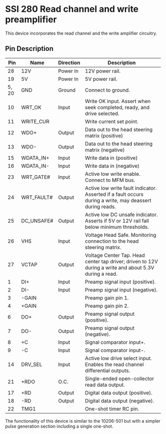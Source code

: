 # SSI 280 Read channel and write preamplifier

This device incorporates the read channel and the write amplifier circuitry.

## Pin Description

| Pin | Name | Direction | Description |
|-----|------|-----------|-------------|
| 28  |  12V  | Power In  | 12V power rail. |
| 19  |  5V   | Power In  | 5V power rail. |
| 5, 20 | GND   | Ground    | Connect to ground. |
| 10  | WRT\_OK | Input   | Write OK input. Assert when seek completed, ready, and drive selected. |
| 11  | WRITE\_CUR |      | Write current set point. |
| 12  | WDO+  | Output    | Data out to the head steering matrix (positive) |
| 13  | WDO-  | Output    | Data out to the head steering matrix (negative) |
| 15  | WDATA\_IN+ | Input | Write data in (positive) |
| 16  | WDATA\_IN- | Input | Write data in (negative) |
| 23  | WRT\_GATE# | Input | Active low write enable. Connect to MFM bus. |
| 24  | WRT\_FAULT# | Output | Active low write fault indicator. Asserted if a fault occurs during a write, may deassert during reads. |
| 25  | DC\_UNSAFE# | Output | Active low DC unsafe indicator. Asserts if 5V or 12V rail fall below minimum thresholds. |
| 26  | VHS   | Input     | Voltage Head Safe. Monitoring connection to the head steering matrix. |
| 27  | VCTAP | Output    | Voltage Center Tap. Head center tap driver; driven to 12V during a write and about 5.3V during a read. |
| 1   | DI+   | Input     | Preamp signal input (positive). |
| 2   | DI-   | Input     | Preamp signal input (negative). |
| 3   | -GAIN |           | Preamp gain pin 1. |
| 4   | +GAIN |           | Preamp gain pin 2. |
| 6   | DO+   | Output    | Preamp signal output (positive). |
| 7   | DO-   | Output    | Preamp signal output (negative). |
| 8   | +C    | Input     | Signal comparator input+. |
| 9   | -C    | Input     | Signal comparator input-. |
| 14  | DRV\_SEL | Input  | Active low drive select input. Enables the read channel differential outputs. |
| 21  | +RDO  | O.C.      | Single-ended open-collector read data output. |
| 17  | +RD   | Output    | Digital data output (positive). |
| 18  | -RD   | Output    | Digital data output (negative). |
| 22  | TMG1  |           | One-shot timer RC pin. |

The functionality of this device is similar to the 10206-501 but with a simpler pulse generation section including a single one-shot.

